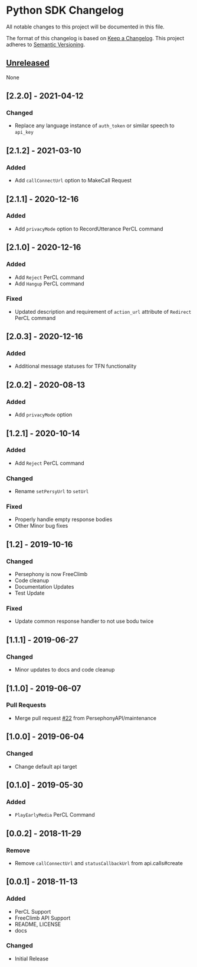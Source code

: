 # Python SDK Changelog
All notable changes to this project will be documented in this file.

The format of this changelog is based on [Keep a Changelog](https://keepachangelog.com/en/1.0.0/).
This project adheres to [Semantic Versioning](https://semver.org/spec/v2.0.0.html).

## [Unreleased]
None

<a name="2.2.0"></a>
## [2.2.0] - 2021-04-12
### Changed
- Replace any language instance of `auth_token` or similar speech to `api_key`

<a name="2.1.2"></a>
## [2.1.2] - 2021-03-10
### Added
- Add `callConnectUrl` option to MakeCall Request

<a name="2.1.1"></a>
## [2.1.1] - 2020-12-16
### Added
- Add `privacyMode` option to RecordUtterance PerCL command

<a name="2.1.0"></a>
## [2.1.0] - 2020-12-16
### Added
- Add `Reject` PerCL command
- Add `Hangup` PerCL command

### Fixed
- Updated description and requirement of `action_url` attribute of `Redirect` PerCL command

<a name="2.0.3"></a>
## [2.0.3] - 2020-12-16
### Added
- Additional message statuses for TFN functionality

<a name="2.0.2"></a>
## [2.0.2] - 2020-08-13
### Added
- Add `privacyMode` option

<a name="1.2.1"></a>
## [1.2.1] - 2020-10-14
### Added
- Add `Reject` PerCL command

### Changed
- Rename `setPersyUrl` to `setUrl`

### Fixed
- Properly handle empty response bodies
- Other Minor bug fixes

<a name="1.2"></a>
## [1.2] - 2019-10-16
### Changed
- Persephony is now FreeClimb
- Code cleanup
- Documentation Updates
- Test Update

### Fixed
- Update common response handler to not use bodu twice

<a name="1.1.1"></a>
## [1.1.1] - 2019-06-27
### Changed
- Minor updates to docs and code cleanup


<a name="1.1.0"></a>
## [1.1.0] - 2019-06-07
### Pull Requests
- Merge pull request [#22](https://gitlab.vailsys.com/vail-cloud-services/fc-boilerplates/javascript-sdk/issues/22) from PersephonyAPI/maintenance


<a name="1.0.0"></a>
## [1.0.0] - 2019-06-04
### Changed
- Change default api target


<a name="0.1.0"></a>
## [0.1.0] - 2019-05-30
### Added
- `PlayEarlyMedia` PerCL Command

<a name="0.0.2"></a>
## [0.0.2] - 2018-11-29
### Remove
- Remove `callConnectUrl` and `statusCallbackUrl` from api.calls#create

<a name="0.0.1"></a>
## [0.0.1] - 2018-11-13
### Added
- PerCL Support
- FreeClimb API Support
- README, LICENSE
- docs

### Changed
- Initial Release


[Unreleased]: https://github.com/FreeClimbAPI/python-sdk/compare/v1.0.1...HEAD
